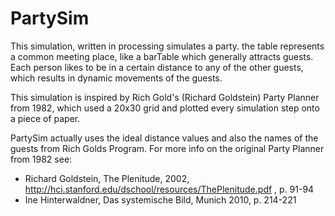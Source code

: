 PartySim
========

This simulation, written in processing simulates a party.
the table represents a common meeting place, like a barTable which generally attracts guests.
Each person likes to be in a certain distance to any of the other guests,
which results in dynamic movements of the guests.

This simulation is inspired by Rich Gold's (Richard Goldstein) Party Planner from 1982,
which used a 20x30 grid and plotted every simulation step onto a piece of paper.

PartySim actually uses the ideal distance values and also the names of the guests from Rich Golds Program.
For more info on the original Party Planner from 1982 see:

* Richard Goldstein, The Plenitude, 2002, http://hci.stanford.edu/dschool/resources/ThePlenitude.pdf , p. 91-94
* Ine Hinterwaldner, Das systemische Bild, Munich 2010, p. 214-221
